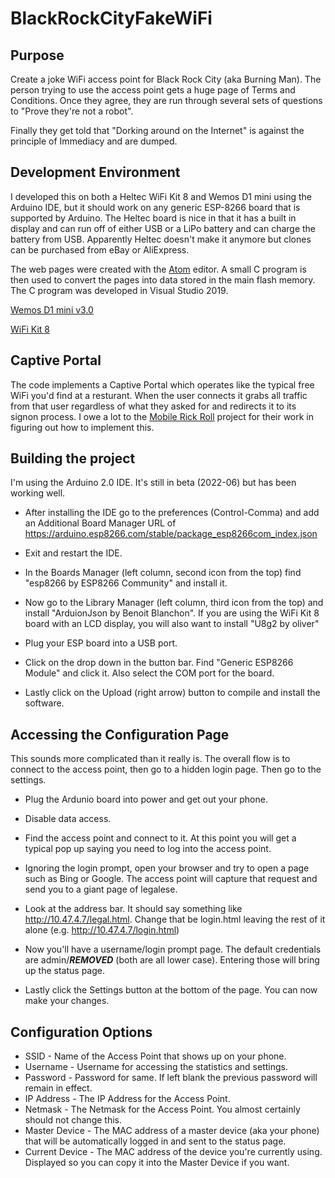 # BlackRockCityFakeWiFi

## Purpose
Create a joke WiFi access point for Black Rock City (aka Burning Man). The person trying to use the access point gets a huge page of Terms and Conditions. Once they agree, they are run through several sets of questions to "Prove they're not a robot". 

Finally they get told that "Dorking around on the Internet" is against the principle of Immediacy and are dumped.


## Development Environment
I developed this on both a Heltec WiFi Kit 8 and Wemos D1 mini using the Arduino IDE, but it should work on any generic ESP-8266 board that is supported by Arduino. The Heltec board is nice in that it has a built in display and can run
off of either USB or a LiPo battery and can charge the battery from USB. Apparently Heltec doesn't  make
it anymore but clones can be purchased from eBay or AliExpress.

The web pages were created with the [Atom](https://atom.io) editor. A small C program is then used to convert the
pages into data stored in the main flash memory. The C program was developed in Visual Studio 2019.

[Wemos D1 mini v3.0](http://www.wemos.cc)

[WiFi Kit 8](https://heltec.org/project/wifi-kit-8/)


## Captive Portal
The code implements a Captive Portal which operates like the typical free WiFi you'd find at a resturant.
When the user connects it grabs all traffic from that user regardless of what they asked for and redirects it 
to its signon process. I owe a lot to the [Mobile Rick Roll](https://github.com/idolpx/mobile-rr) project for their work in figuring out how to 
implement this.


## Building the project
I'm using the Arduino 2.0 IDE. It's still in beta (2022-06) but has been working well.

- After installing the IDE go to the preferences (Control-Comma) and add an Additional Board Manager URL of https://arduino.esp8266.com/stable/package_esp8266com_index.json


- Exit and restart the IDE.

- In the Boards Manager (left column, second icon from the top) find "esp8266 by ESP8266 Community" and install it.

- Now go to the Library Manager (left column, third icon from the top) and install "ArduionJson by Benoit Blanchon".
If you are using the WiFi Kit 8 board with an LCD display, you will also want to install "U8g2 by oliver"

- Plug your ESP board into a USB port.

- Click on the drop down in the button bar. Find "Generic ESP8266 Module" and click it. Also select the COM port for the board.

- Lastly click on the Upload (right arrow) button to compile and install the software.

## Accessing the Configuration Page
This sounds more complicated than it really is. The overall flow is to connect to the access point, then go to a hidden login page. Then go to the settings.

- Plug the Ardunio board into power and get out your phone.

- Disable data access.
- Find the access point and connect to it.
At this point you will get a typical pop up saying you need to log into the access point. 
- Ignoring the login prompt, open your browser and try to open a page such as Bing or Google. The access point will capture that request and send you to a giant page of legalese. 
- Look at the address bar. It should say something like http://10.47.4.7/legal.html. Change that be login.html leaving the rest of it alone (e.g. http://10.47.4.7/login.html)
- Now you'll have a username/login prompt page. The default credentials are admin/***REMOVED*** (both are all lower case). Entering those will bring up the status page. 
- Lastly click the Settings button at the bottom of the page.
You can now make your changes.

## Configuration Options
- SSID - Name of the Access Point that shows up on your phone.
- Username - Username for accessing the statistics and settings.
- Password - Password for same. If left blank the previous password will remain in effect. 
- IP Address - The IP Address for the Access Point.
- Netmask - The Netmask for the Access Point. You almost certainly should not change this.
- Master Device - The MAC address of a master device (aka your phone) that will be automatically logged in and sent to the status page.
- Current Device - The MAC address of the device you're currently using. Displayed so you can copy it into the Master Device if you want.




